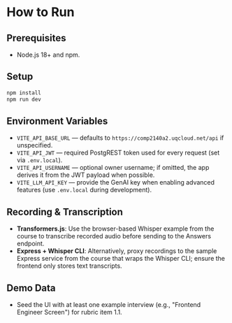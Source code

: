 # How to Run

## Prerequisites
- Node.js 18+ and npm.

## Setup
```bash
npm install
npm run dev
```

## Environment Variables
- `VITE_API_BASE_URL` — defaults to `https://comp2140a2.uqcloud.net/api` if unspecified.
- `VITE_API_JWT` — required PostgREST token used for every request (set via `.env.local`).
- `VITE_API_USERNAME` — optional owner username; if omitted, the app derives it from the JWT payload when possible.
- `VITE_LLM_API_KEY` — provide the GenAI key when enabling advanced features (use `.env.local` during development).

## Recording & Transcription
- **Transformers.js**: Use the browser-based Whisper example from the course to transcribe recorded audio before sending to the Answers endpoint.
- **Express + Whisper CLI**: Alternatively, proxy recordings to the sample Express service from the course that wraps the Whisper CLI; ensure the frontend only stores text transcripts.

## Demo Data
- Seed the UI with at least one example interview (e.g., "Frontend Engineer Screen") for rubric item 1.1.
